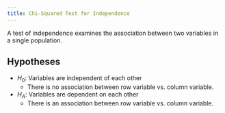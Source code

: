 ```yaml
---
title: Chi-Squared Test for Independence
---
```

A test of independence examines the association between two variables in a single population.

## Hypotheses
- $H_0$: Variables are independent of each other
	- There is no association between row variable vs. column variable.
- $H_A$: Variables are dependent on each other
	- There is an association between row variable vs. column variable.